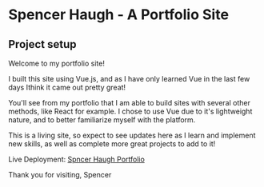 # Spencer Haugh - A Portfolio Site

## Project setup

Welcome to my portfolio site! 

I built this site using Vue.js, and as I have only learned Vue in the last few days Ithink it came out pretty great! 

You'll see from my portfolio that I am able to build sites with several other methods, like React for example. I chose to use Vue due to it's lightweight nature, and to better familiarize myself with the platform.

This is a living site, so expect to see updates here as I learn and implement new skills, as well as complete more great projects to add to it!

Live Deployment:
[Spncer Haugh Portfolio](https://eloquent-tereshkova-8ee91e.netlify.app/#/)

Thank you for visiting,
Spencer


